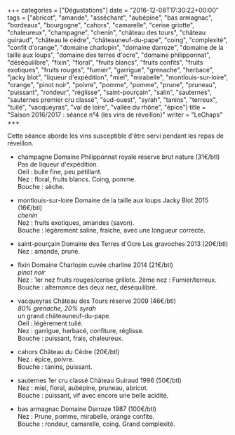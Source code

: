 +++
categories = ["Dégustations"]
date = "2016-12-08T17:30:22+00:00"
tags = ["abricot", "amande", "asséchant", "aubépine", "bas armagnac", "bordeaux", "bourgogne", "cahors", "camarelle", "cerise griotte", "chaleureux", "champagne", "chenin", "château des tours", "château guiraud", "château le cèdre", "châteauneuf-du-pape", "coing", "complexité", "confit d'orange", "domaine charlopin", "domaine darroze", "domaine de la taille aux loups", "domaine des terres d'ocre", "domaine philipponnat", "déséquilibre", "fixin", "floral", "fruits blancs", "fruits confits", "fruits exotiques", "fruits rouges", "fumier", "garrigue", "grenache", "herbacé", "jacky blot", "liqueur d'expédition", "miel", "mirabelle", "montlouis-sur-loire", "orange", "pinot noir", "poivre", "pomme", "pomme", "prune", "pruneau", "puissant", "rondeur", "réglisse", "saint-pourçain", "salin", "sauternes", "sauternes premier cru classé", "sud-ouest", "syrah", "tanins", "terreux", "tuilé", "vacqueyras", "val de loire", "vallée du rhône", "épice"] 
title = "Saison 2016/2017 : séance n°4 (les vins de réveillon)"
writer = "LeChaps"
+++

Cette séance aborde les vins susceptible d'être servi pendant les repas de réveillon.

* champagne Domaine Philipponnat royale réserve brut nature (31€/btl) <i class="fa fa-plus-circle"></i>  
Pas de liqueur d'expédition.  
Oeil : bulle fine, peu pétillant.  
Nez : floral, fruits blancs. Coing, pomme.  
Bouche : sèche.

* montlouis-sur-loire Domaine de la taille aux loups Jacky Blot 2015 (16€/btl)  
_chenin_  
Nez : fruits exotiques, amandes (savon).  
Bouche : légèrement saline, fraiche, avec une longueur correcte.

* saint-pourçain Domaine des Terres d'Ocre Les gravoches 2013 (20€/btl)  
Nez : amande, prune.

* fixin Domaine Charlopin cuvée charline 2014 (21€/btl) <i class="fa fa-minus-circle"></i>  
_pinot noir_  
Nez : 1er nez fruits rouges/cerise grillote. 2ème nez : Fumier/terreux.
Bouche : alternance des deux nez, déséquilibré.

* vacqueyras Château des Tours réserve 2009 (46€/btl) <i class="fa fa-plus-circle"></i>  
_80% grenache, 20% syrah_  
un grand châteauneuf-du-pape.  
Oeil : légèrement tuilé.  
Nez : garrigue, herbacé, confiture, réglisse.  
Bouche : puissant, frais, chaleureux.

* cahors Château du Cèdre (20€/btl)  
Nez : épice, poivre.  
Bouche : tanins, puissant.

* sauternes 1er cru classé Château Guiraud 1996 (50€/btl)  
Nez : miel, floral, aubépine, pruneau, abricot.  
Bouche : puissant, vif avec encore une belle acidité.

* bas armagnac Domaine Darroze 1987 (100€/btl)  
Nez : Prune, pomme, mirabelle, orange confite.  
Bouche : rondeur, camarelle, coing. Grand complexité.
